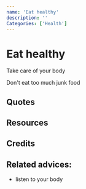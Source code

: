 ```yaml
---
name: 'Eat healthy'
description: ''
Categories: ['Health']
---
```

# Eat healthy

Take care of your body

Don't eat too much junk food

## Quotes

## Resources

## Credits

## Related advices:

- listen to your body
